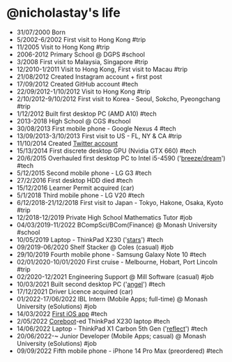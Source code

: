 @nicholastay's life
===============

- 31/07/2000 Born
- 5/2002-6/2002 First visit to Hong Kong #trip
- 11/2005 Visit to Hong Kong #trip
- 2006-2012 Primary School @ DGPS #school
- 3/2008 First visit to Malaysia, Singapore #trip
- 12/2010-1/2011 Visit to Hong Kong, First visit to Macau #trip
- 21/08/2012 Created Instagram account + first post
- 17/09/2012 Created GitHub account #tech
- 22/09/2012-1/10/2012 Visit to Hong Kong #trip
- 2/10/2012-9/10/2012 First visit to Korea - Seoul, Sokcho, Pyeongchang #trip
- 1/12/2012 Built first desktop PC (AMD A10) #tech
- 2013-2018 High School @ CGS #school
- 30/08/2013 First mobile phone - Google Nexus 4 #tech
- 13/09/2013-3/10/2013 First visit to US - FL, NY & CA #trip
- 11/10/2014 Created [Twitter account](https://twitter.com/@_nexerq)
- 15/13/2014 First discrete desktop GPU (Nvidia GTX 660) #tech
- 20/6/2015 Overhauled first desktop PC to Intel i5-4590 ('[breeze/dream](/pc/#dream-aka-breeze)') #tech
- 5/12/2015 Second mobile phone - LG G3 #tech
- 27/2/2016 First desktop HDD died #tech
- 15/12/2016 Learner Permit acquired (car)
- 5/1/2018 Third mobile phone - LG V20 #tech
- 6/12/2018-21/12/2018 First visit to Japan - Tokyo, Hakone, Osaka, Kyoto #trip
- 12/2018-12/2019 Private High School Mathematics Tutor #job
- 04/03/2019-11/2022 BCompSci/BCom(Finance) @ Monash University #school
- 10/05/2019 Laptop - ThinkPad X230 ('[stars](/pc/#stars)') #tech
- 09/2019-06/2020 Shelf Stacker @ Coles (casual) #job
- 29/10/2019 Fourth mobile phone - Samsung Galaxy Note 10 #tech
- 02/01/2020-10/01/2020 First cruise - Melbourne, Hobart, Port Lincoln #trip
- 02/2020-12/2021 Engineering Support @ Mill Software (casual) #job
- 10/03/2021 Built second desktop PC ('[angel](/pc/#angel)') #tech
- 17/12/2021 Driver Licence acquired (car)
- 01/2022-17/06/2022 IBL Intern (Mobile Apps; full-time) @ Monash University (eSolutions) #job
- 14/03/2022 [First iOS app](https://git.windblume.net/pub/nick/forayios) #tech
- 2/05/2022 [Coreboot](https://www.coreboot.org/)-ed ThinkPad X230 laptop #tech
- 14/06/2022 Laptop - ThinkPad X1 Carbon 5th Gen ('[reflect](/pc/#reflect)') #tech
- 20/06/2022-~ Junior Developer (Mobile Apps; casual) @ Monash University (eSolutions) #job
- 09/09/2022 Fifth mobile phone - iPhone 14 Pro Max (preordered) #tech